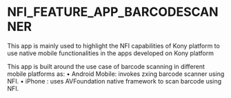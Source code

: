 # NFI_FEATURE_APP_BARCODESCANNER
This app is mainly used to highlight the NFI capabilities of Kony platform to use native mobile functionalities in the apps developed on Kony platform

This app is built around the use case of barcode scanning in different mobile platforms as:
•	Android Mobile: invokes zxing barcode scanner using NFI.
•	iPhone : uses AVFoundation native framework to scan barcode using NFI.